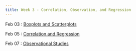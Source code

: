 ```yaml
---
title: Week 3 - Correlation, Observation, and Regression
---
```


Feb 03
: [Boxplots and Scatterplots](https://rmshksu.github.io/stat240_spring2025/classes/d06-240-spr25.html)

Feb 05
: [Correlation and Regression](https://rmshksu.github.io/stat240_spring2025/classes/d07-240-spr25.html)

Feb 07
: [Observational Studies](https://rmshksu.github.io/stat240_spring2025/classes/d08-240-spr25.html)
